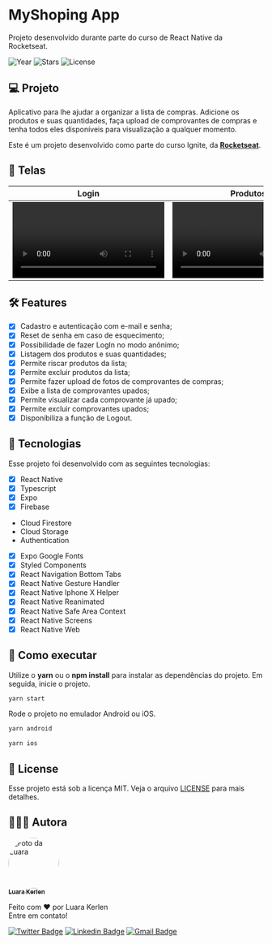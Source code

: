 # MyShoping App
Projeto desenvolvido durante parte do curso de React Native da Rocketseat.

<p>
  <img src="https://img.shields.io/static/v1?label=year&message=2022&color=FFFFFF&labelColor=7273E9" alt="Year" />
  <img src="https://img.shields.io/github/stars/luarakerlen/nlw-together?label=stars&message=MIT&color=FFFFFF&labelColor=7273E9" alt="Stars">
  <img alt="License" src="https://img.shields.io/static/v1?label=license&message=MIT&color=FFFFFF&labelColor=7273E9">
</p>

## 💻 Projeto
Aplicativo para lhe ajudar a organizar a lista de compras. Adicione os produtos e suas quantidades, faça upload de comprovantes de compras e tenha todos eles disponíveis para visualização a qualquer momento.

Este é um projeto desenvolvido como parte do curso Ignite, da **[Rocketseat](https://www.rocketseat.com.br/)**.

## 📱 Telas
Login | Produtos | Comprovantes | Upload de comprovantes
------------- | ------------- | ------------- | -------------
<video src="https://user-images.githubusercontent.com/26902816/155647648-8604aa35-86b2-4bd5-b31d-9114b2c0e497.mp4" /> | <video src="https://user-images.githubusercontent.com/26902816/155648958-412debcb-3adb-4c82-93ba-a34055d1ab4f.mp4" /> | <video src="https://user-images.githubusercontent.com/26902816/155648830-d3240ac5-7f64-41bb-aa74-7a6362ebe393.mp4" /> | <video src="https://user-images.githubusercontent.com/26902816/155648680-ee870c6c-0606-4d91-bc45-87879f7a28b7.mp4" />

## :hammer_and_wrench: Features 

-   [x] Cadastro e autenticação com e-mail e senha;
-   [x] Reset de senha em caso de esquecimento;
-   [x] Possibilidade de fazer LogIn no modo anônimo;
-   [x] Listagem dos produtos e suas quantidades;
-   [x] Permite riscar produtos da lista;
-   [x] Permite excluir produtos da lista;
-   [x] Permite fazer upload de fotos de comprovantes de compras;
-   [x] Exibe a lista de comprovantes upados;
-   [x] Permite visualizar cada comprovante já upado;
-   [x] Permite excluir comprovantes upados;
-   [x] Disponibiliza a função de Logout.

## 🧪 Tecnologias

Esse projeto foi desenvolvido com as seguintes tecnologias:

-   [x] React Native
-   [x] Typescript
-   [x] Expo
-   [x] Firebase
- Cloud Firestore
- Cloud Storage
- Authentication
-   [x] Expo Google Fonts
-   [x] Styled Components
-   [x] React Navigation Bottom Tabs
-   [x] React Native Gesture Handler
-   [x] React Native Iphone X Helper
-   [x] React Native Reanimated
-   [x] React Native Safe Area Context
-   [x] React Native Screens
-   [x] React Native Web

## 🚀 Como executar

Utilize o **yarn** ou o **npm install** para instalar as dependências do projeto.
Em seguida, inicie o projeto.

```cl
yarn start
```

Rode o projeto no emulador Android ou iOS.

```cl
yarn android
```

```cl
yarn ios
```

## 📝 License

Esse projeto está sob a licença MIT. Veja o arquivo [LICENSE](LICENSE.md) para mais detalhes.

## 👩🏽‍💻 Autora

<a href="https://www.linkedin.com/in/luarakerlen/">
 <img title="Luara Kerlen" style="border-radius: 50%;" src="https://avatars.githubusercontent.com/u/26902816?v=4" width="100px;" alt="Foto da Luara"/>
 <br />
 <sub><b>Luara Kerlen</b></sub></a> <a href="https://www.linkedin.com/in/luarakerlen/" title="Luara Kerlen"></a>


Feito com ❤️ por Luara Kerlen
<br>Entre em contato!

[![Twitter Badge](https://img.shields.io/twitter/url?label=%40luarakerlen&style=social&url=https%3A%2F%2Ftwitter.com%2Fluarakerlen)](https://twitter.com/luarakerlen)
[![Linkedin Badge](https://img.shields.io/badge/-Luara%20Kerlen-blue?style=flat-square&logo=Linkedin&logoColor=white&link=https://www.linkedin.com/in/luarakerlen/)](https://www.linkedin.com/in/luarakerlen/) 
[![Gmail Badge](https://img.shields.io/badge/-luarakerlen12@gmail.com-c14438?style=flat-square&logo=Gmail&logoColor=white&link=mailto:luarakerlen12@gmail.com)](mailto:luarakerlen12@gmail.com)
